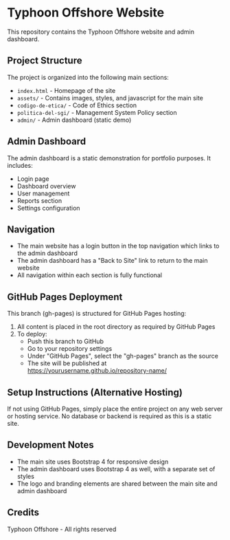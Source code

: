 # Typhoon Offshore Website

This repository contains the Typhoon Offshore website and admin dashboard.

## Project Structure

The project is organized into the following main sections:

- `index.html` - Homepage of the site
- `assets/` - Contains images, styles, and javascript for the main site
- `codigo-de-etica/` - Code of Ethics section
- `politica-del-sgi/` - Management System Policy section
- `admin/` - Admin dashboard (static demo)

## Admin Dashboard

The admin dashboard is a static demonstration for portfolio purposes. It includes:

- Login page
- Dashboard overview
- User management
- Reports section
- Settings configuration

## Navigation

- The main website has a login button in the top navigation which links to the admin dashboard
- The admin dashboard has a "Back to Site" link to return to the main website
- All navigation within each section is fully functional

## GitHub Pages Deployment

This branch (gh-pages) is structured for GitHub Pages hosting:

1. All content is placed in the root directory as required by GitHub Pages
2. To deploy:
   - Push this branch to GitHub
   - Go to your repository settings
   - Under "GitHub Pages", select the "gh-pages" branch as the source
   - The site will be published at https://yourusername.github.io/repository-name/

## Setup Instructions (Alternative Hosting)

If not using GitHub Pages, simply place the entire project on any web server or hosting service. No database or backend is required as this is a static site.

## Development Notes

- The main site uses Bootstrap 4 for responsive design
- The admin dashboard uses Bootstrap 4 as well, with a separate set of styles
- The logo and branding elements are shared between the main site and admin dashboard

## Credits

Typhoon Offshore - All rights reserved
